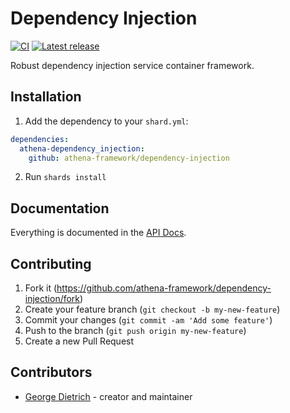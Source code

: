 # Dependency Injection

[![CI](https://github.com/athena-framework/dependency-injection/workflows/CI/badge.svg)](https://github.com/athena-framework/dependency-injection/actions?query=workflow%3ACI)
[![Latest release](https://img.shields.io/github/release/athena-framework/dependency-injection.svg)](https://github.com/athena-framework/dependency-injection/releases)

Robust dependency injection service container framework.

## Installation

1. Add the dependency to your `shard.yml`:

```yaml
dependencies:
  athena-dependency_injection:
    github: athena-framework/dependency-injection
```

2. Run `shards install`

## Documentation

Everything is documented in the [API Docs](https://athena-framework.github.io/dependency-injection/Athena/DependencyInjection.html).

## Contributing

1. Fork it (https://github.com/athena-framework/dependency-injection/fork)
2. Create your feature branch (`git checkout -b my-new-feature`)
3. Commit your changes (`git commit -am 'Add some feature'`)
4. Push to the branch (`git push origin my-new-feature`)
5. Create a new Pull Request

## Contributors

- [George Dietrich](https://github.com/blacksmoke16) - creator and maintainer
